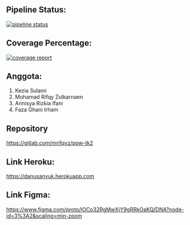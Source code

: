 ## Pipeline Status:
[![pipeline status](https://gitlab.com/mrifqyz/ppw-tk2/badges/master/pipeline.svg)](https://gitlab.com/mrifqyz/ppw-tk2/commits/master)

## Coverage Percentage:
[![coverage report](https://gitlab.com/mrifqyz/ppw-tk2/badges/master/coverage.svg)](https://gitlab.com/mrifqyz/ppw-tk2/commits/master)

## Anggota:
1. Kezia Sulami
2. Mohamad Rifqy Zulkarnaen
3. Annisya Rizkia Ifani
4. Faza Ghani Irham

## Repository
https://gitlab.com/mrifqyz/ppw-tk2

## Link Heroku:
https://danusanyuk.herokuapp.com

## Link Figma:
https://www.figma.com/proto/lOCo32RgMwXjY9gRRkOaKQ/DNA?node-id=3%3A2&scaling=min-zoom
